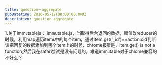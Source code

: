 ```yaml
---
title: question－aggregate
pubDatetime: 2016-05-19T00:00:00.000Z
description: question aggregate
---
```


1.关于immutablejs：
immutable.js，当取得后台返回的数据，赋值改reducer的时候，利用map遍历items中的每个item，通过item.get('\_id')==action.cid判断该把回复的数据添加到哪个item上的时候，chrome报错是，item.get() is not a function,然后我在safari尝试是没有问题的，难道immutable对于chrome兼容的不好么？
